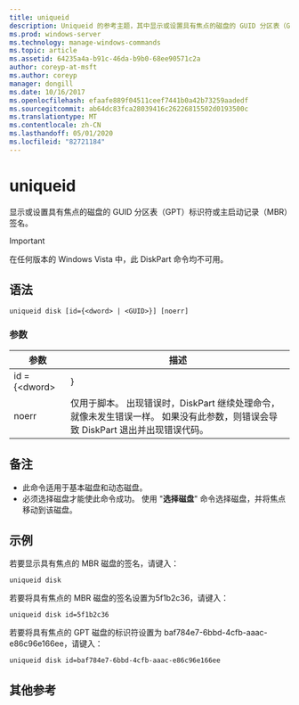 ```yaml
---
title: uniqueid
description: Uniqueid 的参考主题，其中显示或设置具有焦点的磁盘的 GUID 分区表（GPT）标识符或主启动记录（MBR）签名。
ms.prod: windows-server
ms.technology: manage-windows-commands
ms.topic: article
ms.assetid: 64235a4a-b91c-46da-b9b0-68ee90571c2a
author: coreyp-at-msft
ms.author: coreyp
manager: dongill
ms.date: 10/16/2017
ms.openlocfilehash: efaafe889f04511ceef7441b0a42b73259aadedf
ms.sourcegitcommit: ab64dc83fca28039416c26226815502d0193500c
ms.translationtype: MT
ms.contentlocale: zh-CN
ms.lasthandoff: 05/01/2020
ms.locfileid: "82721184"
---
```

# <a name="uniqueid"></a>uniqueid

显示或设置具有焦点的磁盘的 GUID 分区表（GPT）标识符或主启动记录（MBR）签名。

> [!IMPORTANT]
> 在任何版本的 Windows Vista 中，此 DiskPart 命令均不可用。

## <a name="syntax"></a>语法

```
uniqueid disk [id={<dword> | <GUID>}] [noerr]
```

### <a name="parameters"></a>参数

|  参数   |                                                                                             描述                                                                                              |
|--------------|------------------------------------------------------------------------------------------------------------------------------------------------------------------------------------------------------|
| id = {\<dword> |                                                                                               <GUID>}                                                                                                |
|    noerr     | 仅用于脚本。 出现错误时，DiskPart 继续处理命令，就像未发生错误一样。 如果没有此参数，则错误会导致 DiskPart 退出并出现错误代码。 |

## <a name="remarks"></a>备注

-   此命令适用于基本磁盘和动态磁盘。
-   必须选择磁盘才能使此命令成功。 使用 "**选择磁盘**" 命令选择磁盘，并将焦点移动到该磁盘。

## <a name="examples"></a>示例

若要显示具有焦点的 MBR 磁盘的签名，请键入：
```
uniqueid disk
```
若要将具有焦点的 MBR 磁盘的签名设置为5f1b2c36，请键入：
```
uniqueid disk id=5f1b2c36
```
若要将具有焦点的 GPT 磁盘的标识符设置为 baf784e7-6bbd-4cfb-aaac-e86c96e166ee，请键入：
```
uniqueid disk id=baf784e7-6bbd-4cfb-aaac-e86c96e166ee
```

## <a name="additional-references"></a>其他参考

